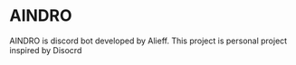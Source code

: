 # AINDRO
AINDRO is discord bot developed by Alieff. This project is personal project inspired by Disocrd
